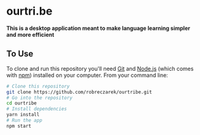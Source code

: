 # ourtri.be

**This is a desktop application meant to make language learning simpler and more efficient**


## To Use

To clone and run this repository you'll need [Git](https://git-scm.com) and [Node.js](https://nodejs.org/en/download/) (which comes with [npm](http://npmjs.com)) installed on your computer. From your command line:

```bash
# Clone this repository
git clone https://github.com/robreczarek/ourtribe.git
# Go into the repository
cd ourtribe
# Install dependencies
yarn install
# Run the app
npm start
```
